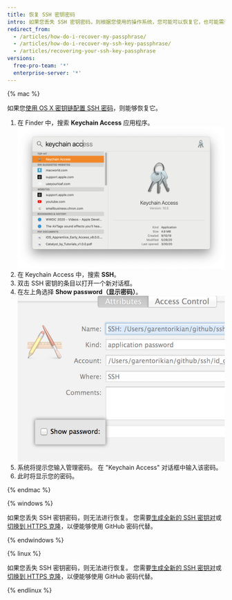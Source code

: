 ```yaml
---
title: 恢复 SSH 密钥密码
intro: 如果您丢失 SSH 密钥密码，则根据您使用的操作系统，您可能可以恢复它，也可能需要生成新的 SSH 密钥密码。
redirect_from:
  - /articles/how-do-i-recover-my-passphrase/
  - /articles/how-do-i-recover-my-ssh-key-passphrase/
  - /articles/recovering-your-ssh-key-passphrase
versions:
  free-pro-team: '*'
  enterprise-server: '*'
---
```


{% mac %}

如果您[使用 OS X 密钥链配置 SSH 密码](/articles/working-with-ssh-key-passphrases#saving-your-passphrase-in-the-keychain)，则能够恢复它。

1. 在 Finder 中，搜索 **Keychain Access** 应用程序。 ![Spotlight 搜索栏](/assets/images/help/setup/keychain-access.png)
2. 在 Keychain Access 中，搜索 **SSH**。
3. 双击 SSH 密钥的条目以打开一个新对话框。
4. 在左上角选择 **Show password（显示密码）**。 ![Keychain Access 对话框](/assets/images/help/setup/keychain_show_password_dialog.png)
5. 系统将提示您输入管理密码。 在 "Keychain Access" 对话框中输入该密码。
6. 此时将显示您的密码。

{% endmac %}

{% windows %}

如果您丢失 SSH 密钥密码，则无法进行恢复。 您需要[生成全新的 SSH 密钥对](/articles/generating-a-new-ssh-key-and-adding-it-to-the-ssh-agent)或[切换到 HTTPS 克隆](/articles/changing-a-remote-s-url/#switching-remote-urls-from-ssh-to-https)，以便能够使用 GitHub 密码代替。

{% endwindows %}

{% linux %}

如果您丢失 SSH 密钥密码，则无法进行恢复。 您需要[生成全新的 SSH 密钥对](/articles/generating-a-new-ssh-key-and-adding-it-to-the-ssh-agent)或[切换到 HTTPS 克隆](/articles/which-remote-url-should-i-use/#cloning-with-https-urls)，以便能够使用 GitHub 密码代替。

{% endlinux %}

